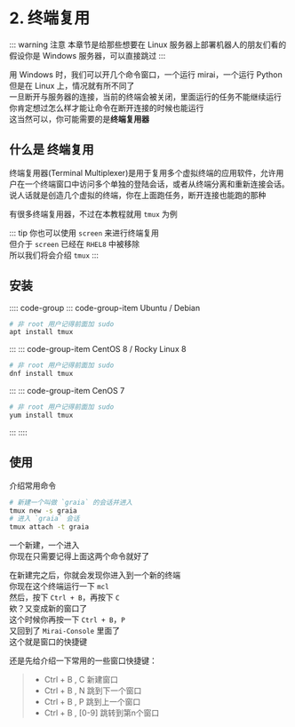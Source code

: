 # 2. 终端复用

::: warning 注意
本章节是给那些想要在 Linux 服务器上部署机器人的朋友们看的
假设你是 Windows 服务器，可以直接跳过
:::

用 Windows 时，我们可以开几个命令窗口，一个运行 mirai，一个运行 Python  
但是在 Linux 上，情况就有所不同了  
一旦断开与服务器的连接，当前的终端会被关闭，里面运行的任务不能继续运行  
你肯定想过怎么样才能让命令在断开连接的时候也能运行  
这当然可以，你可能需要的是**终端复用器**

## 什么是 终端复用

终端复用器(Terminal Multiplexer)是用于复用多个虚拟终端的应用软件，允许用户在一个终端窗口中访问多个单独的登陆会话，或者从终端分离和重新连接会话。  
说人话就是创造几个虚拟的终端，你在上面跑任务，断开连接也能跑的那种

有很多终端复用器，不过在本教程就用 `tmux` 为例

::: tip
你也可以使用 `screen` 来进行终端复用  
但介于 `screen` 已经在 `RHEL8` 中被移除  
所以我们将会介绍 `tmux`
:::

## 安装

:::: code-group
::: code-group-item Ubuntu / Debian

```bash
# 非 root 用户记得前面加 sudo
apt install tmux
```

:::
::: code-group-item CentOS 8 / Rocky Linux 8

```bash
# 非 root 用户记得前面加 sudo
dnf install tmux
```

:::
::: code-group-item CenOS 7

```bash
# 非 root 用户记得前面加 sudo
yum install tmux
```

:::
::::

## 使用

介绍常用命令

```bash
# 新建一个叫做 `graia` 的会话并进入
tmux new -s graia
# 进入 `graia` 会话
tmux attach -t graia
```

一个新建，一个进入  
你现在只需要记得上面这两个命令就好了

在新建完之后，你就会发现你进入到一个新的终端  
你现在这个终端运行一下 `mcl`  
然后，按下 `Ctrl + B`，再按下 `C`  
欸？又变成新的窗口了  
这个时候你再按一下 `Ctrl + B`，`P`  
又回到了 `Mirai-Console` 里面了  
这个就是窗口的快捷键

还是先给介绍一下常用的一些窗口快捷键：

> - Ctrl + B , C 新建窗口
> - Ctrl + B , N 跳到下一个窗口
> - Ctrl + B , P 跳到上一个窗口
> - Ctrl + B , [0-9] 跳转到第n个窗口
